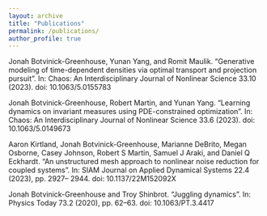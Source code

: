 ```yaml
---
layout: archive
title: "Publications"
permalink: /publications/
author_profile: true
---
```


Jonah Botvinick-Greenhouse, Yunan Yang, and Romit Maulik. “Generative modeling of time-dependent
densities via optimal transport and projection pursuit”. In: Chaos: An Interdisciplinary Journal of Nonlinear Science 33.10 (2023). doi: 10.1063/5.0155783

Jonah Botvinick-Greenhouse, Robert Martin, and Yunan Yang. “Learning dynamics on invariant measures
using PDE-constrained optimization”. In: Chaos: An Interdisciplinary Journal of Nonlinear Science 33.6
(2023). doi: 10.1063/5.0149673

Aaron Kirtland, Jonah Botvinick-Greenhouse, Marianne DeBrito, Megan Osborne, Casey Johnson, Robert
S Martin, Samuel J Araki, and Daniel Q Eckhardt. “An unstructured mesh approach to nonlinear noise
reduction for coupled systems”. In: SIAM Journal on Applied Dynamical Systems 22.4 (2023), pp. 2927–
2944. doi: 10.1137/22M152092X

Jonah Botvinick-Greenhouse and Troy Shinbrot. “Juggling dynamics”. In: Physics Today 73.2 (2020),
pp. 62–63. doi: 10.1063/PT.3.4417
